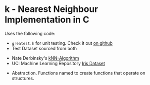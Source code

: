 k - Nearest Neighbour Implementation in C
=========================================

Uses the following code:

 - `greatest.h` for unit testing. Check it out [on github](https://github.com/silentbicycle/greatest)
 - Test Dataset sourced from both
  + Nate Derbinsky's [kNN-Algorithm](https://derbinsky.info/public/_custom/teaching/wit-f15/comp4050/slides/lec02_knn.pdf)
  + UCI Machine Learning Repository [Iris Dataset](https://archive.ics.uci.edu/ml/datasets/iris)
 - Abstraction. Functions named to create functions that operate on structures.
